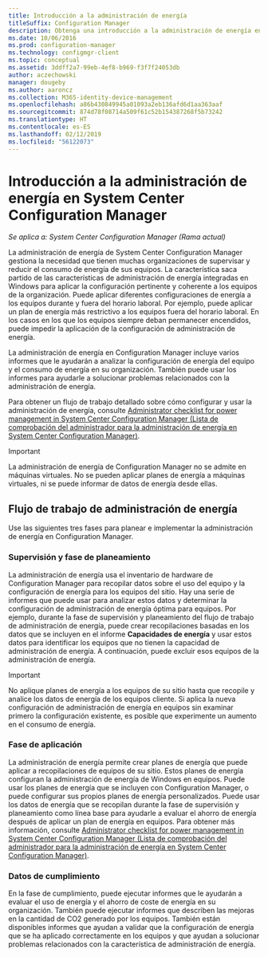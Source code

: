 ```yaml
---
title: Introducción a la administración de energía
titleSuffix: Configuration Manager
description: Obtenga una introducción a la administración de energía en System Center Configuration Manager.
ms.date: 10/06/2016
ms.prod: configuration-manager
ms.technology: configmgr-client
ms.topic: conceptual
ms.assetid: 3ddff2a7-99eb-4ef8-b969-f3f7f24053db
author: aczechowski
manager: dougeby
ms.author: aaroncz
ms.collection: M365-identity-device-management
ms.openlocfilehash: a86b430849945a01093a2eb136afd6d1aa363aaf
ms.sourcegitcommit: 874d78f08714a509f61c52b154387268f5b73242
ms.translationtype: HT
ms.contentlocale: es-ES
ms.lasthandoff: 02/12/2019
ms.locfileid: "56122073"
---
```

# <a name="introduction-to-power-management-in-system-center-configuration-manager"></a>Introducción a la administración de energía en System Center Configuration Manager

*Se aplica a: System Center Configuration Manager (Rama actual)*

La administración de energía de System Center Configuration Manager gestiona la necesidad que tienen muchas organizaciones de supervisar y reducir el consumo de energía de sus equipos. La característica saca partido de las características de administración de energía integradas en Windows para aplicar la configuración pertinente y coherente a los equipos de la organización. Puede aplicar diferentes configuraciones de energía a los equipos durante y fuera del horario laboral. Por ejemplo, puede aplicar un plan de energía más restrictivo a los equipos fuera del horario laboral. En los casos en los que los equipos siempre deban permanecer encendidos, puede impedir la aplicación de la configuración de administración de energía.  

 La administración de energía en Configuration Manager incluye varios informes que le ayudarán a analizar la configuración de energía del equipo y el consumo de energía en su organización. También puede usar los informes para ayudarle a solucionar problemas relacionados con la administración de energía.  

 Para obtener un flujo de trabajo detallado sobre cómo configurar y usar la administración de energía, consulte [Administrator checklist for power management in System Center Configuration Manager (Lista de comprobación del administrador para la administración de energía en System Center Configuration Manager)](../../../../core/clients/manage/power/administrator-checklist-for-power-management.md).  

> [!IMPORTANT]  
>  La administración de energía de Configuration Manager no se admite en máquinas virtuales. No se pueden aplicar planes de energía a máquinas virtuales, ni se puede informar de datos de energía desde ellas.  

## <a name="the-power-management-workflow"></a>Flujo de trabajo de administración de energía  
 Use las siguientes tres fases para planear e implementar la administración de energía en Configuration Manager.  

### <a name="monitoring-and-planning-phase"></a>Supervisión y fase de planeamiento  
 La administración de energía usa el inventario de hardware de Configuration Manager para recopilar datos sobre el uso del equipo y la configuración de energía para los equipos del sitio. Hay una serie de informes que puede usar para analizar estos datos y determinar la configuración de administración de energía óptima para equipos. Por ejemplo, durante la fase de supervisión y planeamiento del flujo de trabajo de administración de energía, puede crear recopilaciones basadas en los datos que se incluyen en el informe **Capacidades de energía** y usar estos datos para identificar los equipos que no tienen la capacidad de administración de energía. A continuación, puede excluir esos equipos de la administración de energía.  

> [!IMPORTANT]  
>  No aplique planes de energía a los equipos de su sitio hasta que recopile y analice los datos de energía de los equipos cliente. Si aplica la nueva configuración de administración de energía en equipos sin examinar primero la configuración existente, es posible que experimente un aumento en el consumo de energía.  

### <a name="enforcement-phase"></a>Fase de aplicación  
 La administración de energía permite crear planes de energía que puede aplicar a recopilaciones de equipos de su sitio. Estos planes de energía configuran la administración de energía de Windows en equipos. Puede usar los planes de energía que se incluyen con Configuration Manager, o puede configurar sus propios planes de energía personalizados. Puede usar los datos de energía que se recopilan durante la fase de supervisión y planeamiento como línea base para ayudarle a evaluar el ahorro de energía después de aplicar un plan de energía en equipos. Para obtener más información, consulte [Administrator checklist for power management in System Center Configuration Manager (Lista de comprobación del administrador para la administración de energía en System Center Configuration Manager)](../../../../core/clients/manage/power/administrator-checklist-for-power-management.md).  

### <a name="compliance-phase"></a>Datos de cumplimiento  
 En la fase de cumplimiento, puede ejecutar informes que le ayudarán a evaluar el uso de energía y el ahorro de coste de energía en su organización. También puede ejecutar informes que describen las mejoras en la cantidad de CO2 generado por los equipos. También están disponibles informes que ayudan a validar que la configuración de energía que se ha aplicado correctamente en los equipos y que ayudan a solucionar problemas relacionados con la característica de administración de energía.  
